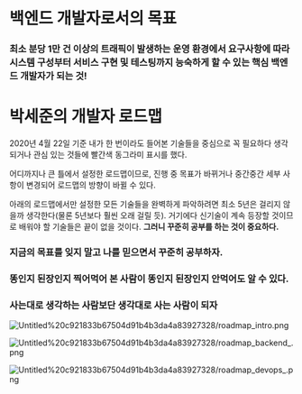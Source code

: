 # 백엔드 개발자로서의 목표

### 최소 **분당 1만 건 이상의 트래픽**이 발생하는 운영 환경에서 요구사항에 따라 시스템 구성부터 서비스 구현 및 테스팅까지 능숙하게 할 수 있는 **핵심 백엔드 개발자**가 되는 것!

# 박세준의 개발자 로드맵

2020년 4월 22일 기준 내가 한 번이라도 들어본 기술들을 중심으로 꼭 필요하다 생각되거나 관심 있는 것들에 빨간색 동그라미 표시를 했다.

어디까지나 큰 틀에서 설정한 로드맵이므로, 진행 중 목표가 바뀌거나 중간중간 세부 사항이 변경되어 로드맵의 방향이 바뀔 수 있다.

아래의 로드맵에서만 설정한 모든 기술들을 완벽하게 파악하려면 최소 5년은 걸리지 않을까 생각한다(물론 5년보다 훨씬 오래 걸릴 듯). 거기에다 신기술이 계속 등장할 것이므로 배워야 할 기술들은 끝이 없을 것이다. **그러니 꾸준히 공부를 하는 것이 중요하다.**

### 지금의 목표를 잊지 말고 나를 믿으면서 꾸준히 공부하자.

### 똥인지 된장인지 찍어먹어 본 사람이 똥인지 된장인지 안먹어도 알 수 있다.

### 사는대로 생각하는 사람보단 생각대로 사는 사람이 되자

![Untitled%20c921833b67504d91b4b3da4a83927328/roadmap_intro.png](Untitled%20c921833b67504d91b4b3da4a83927328/roadmap_intro.png)

![Untitled%20c921833b67504d91b4b3da4a83927328/roadmap_backend_.png](Untitled%20c921833b67504d91b4b3da4a83927328/roadmap_backend_.png)

![Untitled%20c921833b67504d91b4b3da4a83927328/roadmap_devops_.png](Untitled%20c921833b67504d91b4b3da4a83927328/roadmap_devops_.png)